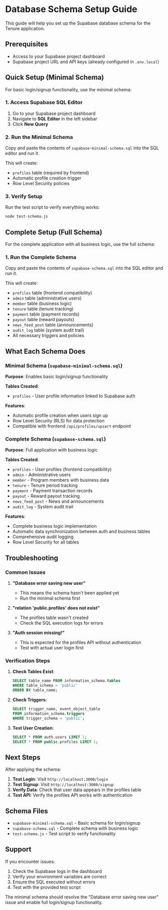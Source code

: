# Database Schema Setup Guide

This guide will help you set up the Supabase database schema for the Tenure application.

## Prerequisites

- Access to your Supabase project dashboard
- Supabase project URL and API keys (already configured in `.env.local`)

## Quick Setup (Minimal Schema)

For basic login/signup functionality, use the minimal schema:

### 1. Access Supabase SQL Editor

1. Go to your Supabase project dashboard
2. Navigate to **SQL Editor** in the left sidebar
3. Click **New Query**

### 2. Run the Minimal Schema

Copy and paste the contents of `supabase-minimal-schema.sql` into the SQL editor and run it.

This will create:
- `profiles` table (required by frontend)
- Automatic profile creation trigger
- Row Level Security policies

### 3. Verify Setup

Run the test script to verify everything works:

```bash
node test-schema.js
```

## Complete Setup (Full Schema)

For the complete application with all business logic, use the full schema:

### 1. Run the Complete Schema

Copy and paste the contents of `supabase-schema.sql` into the SQL editor and run it.

This will create:
- `profiles` table (frontend compatibility)
- `admin` table (administrative users)
- `member` table (business logic)
- `tenure` table (tenure tracking)
- `payment` table (payment records)
- `payout` table (reward payouts)
- `news_feed_post` table (announcements)
- `audit_log` table (system audit trail)
- All necessary triggers and policies

## What Each Schema Does

### Minimal Schema (`supabase-minimal-schema.sql`)

**Purpose**: Enables basic login/signup functionality

**Tables Created**:
- `profiles` - User profile information linked to Supabase auth

**Features**:
- Automatic profile creation when users sign up
- Row Level Security (RLS) for data protection
- Compatible with frontend `/api/profiles/upsert` endpoint

### Complete Schema (`supabase-schema.sql`)

**Purpose**: Full application with business logic

**Tables Created**:
- `profiles` - User profiles (frontend compatibility)
- `admin` - Administrative users
- `member` - Program members with business data
- `tenure` - Tenure period tracking
- `payment` - Payment transaction records
- `payout` - Reward payout tracking
- `news_feed_post` - News and announcements
- `audit_log` - System audit trail

**Features**:
- Complete business logic implementation
- Automatic data synchronization between auth and business tables
- Comprehensive audit logging
- Row Level Security for all tables

## Troubleshooting

### Common Issues

1. **"Database error saving new user"**
   - This means the schema hasn't been applied yet
   - Run the minimal schema first

2. **"relation 'public.profiles' does not exist"**
   - The profiles table wasn't created
   - Check the SQL execution logs for errors

3. **"Auth session missing!"**
   - This is expected for the profiles API without authentication
   - Test with actual user login first

### Verification Steps

1. **Check Tables Exist**:
   ```sql
   SELECT table_name FROM information_schema.tables 
   WHERE table_schema = 'public' 
   ORDER BY table_name;
   ```

2. **Check Triggers**:
   ```sql
   SELECT trigger_name, event_object_table 
   FROM information_schema.triggers 
   WHERE trigger_schema = 'public';
   ```

3. **Test User Creation**:
   ```sql
   SELECT * FROM auth.users LIMIT 1;
   SELECT * FROM public.profiles LIMIT 1;
   ```

## Next Steps

After applying the schema:

1. **Test Login**: Visit `http://localhost:3000/login`
2. **Test Signup**: Visit `http://localhost:3000/signup`
3. **Verify Data**: Check that user data appears in the profiles table
4. **Test API**: Verify the profiles API works with authentication

## Schema Files

- `supabase-minimal-schema.sql` - Basic schema for login/signup
- `supabase-schema.sql` - Complete schema with business logic
- `test-schema.js` - Test script to verify functionality

## Support

If you encounter issues:

1. Check the Supabase logs in the dashboard
2. Verify your environment variables are correct
3. Ensure the SQL executed without errors
4. Test with the provided test script

The minimal schema should resolve the "Database error saving new user" issue and enable full login/signup functionality.
